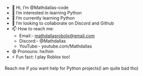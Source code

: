 - 👋 Hi, I’m @Mathdallas-code
- 👀 I’m interested in learning Python
- 🌱 I’m currently learning Python
- 💞️ I’m looking to collaborate on Discord and Github
- 📫 How to reach me:
  - Email:- mathdallasrobolx@gmail.com
  - Discord:- @Mathdallas
  - YouTube:- youtube.com/Mathdallas
- 😄 Pronouns: he/him
- ⚡ Fun fact: I play Roblox too!

Reach me if you want help for Python projects(I am quite bad tho)
<!---
Mathdallas-code/Mathdallas-code is a ✨ special ✨ repository because its `README.md` (this file) appears on your GitHub profile.
You can click the Preview link to take a look at your changes.
--->
